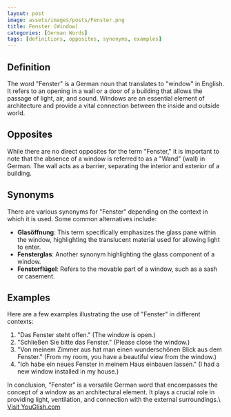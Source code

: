 ```yaml
---
layout: post
image: assets/images/posts/Fenster.png
title: Fenster (Window)
categories: [German Words]
tags: [definitions, opposites, synonyms, examples]
---
```


## Definition

The word "Fenster" is a German noun that translates to "window" in English. It refers to an opening in a wall or a door of a building that allows the passage of light, air, and sound. Windows are an essential element of architecture and provide a vital connection between the inside and outside world.

## Opposites

While there are no direct opposites for the term "Fenster," it is important to note that the absence of a window is referred to as a "Wand" (wall) in German. The wall acts as a barrier, separating the interior and exterior of a building.

## Synonyms

There are various synonyms for "Fenster" depending on the context in which it is used. Some common alternatives include:

- **Glasöffnung**: This term specifically emphasizes the glass pane within the window, highlighting the translucent material used for allowing light to enter.
- **Fensterglas**: Another synonym highlighting the glass component of a window.
- **Fensterflügel**: Refers to the movable part of a window, such as a sash or casement.

## Examples

Here are a few examples illustrating the use of "Fenster" in different contexts:

1. "Das Fenster steht offen." (The window is open.)
2. "Schließen Sie bitte das Fenster." (Please close the window.)
3. "Von meinem Zimmer aus hat man einen wunderschönen Blick aus dem Fenster." (From my room, you have a beautiful view from the window.)
4. "Ich habe ein neues Fenster in meinem Haus einbauen lassen." (I had a new window installed in my house.)

In conclusion, "Fenster" is a versatile German word that encompasses the concept of a window as an architectural element. It plays a crucial role in providing light, ventilation, and connection with the external surroundings.\ <a id="yg-widget-0" class="youglish-widget" data-query="Fenster" data-lang="german" data-components="8412" data-auto-start="0" data-bkg-color="theme_light" data-title="How%20to%20pronounce%20Fenster%20in%20German"  rel="nofollow" href="https://youglish.com">Visit YouGlish.com</a><script async src="https://youglish.com/public/emb/widget.js" charset="utf-8"></script>